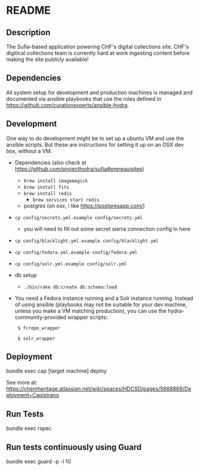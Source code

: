 # README

## Description
The Sufia-based application powering CHF's digital collections site. CHF's digitical collections team is currently hard at work ingesting content before making the site publicly available!

## Dependencies
All system setup for development and production machines is managed and documented via ansible playbooks that use the roles defined in https://github.com/curationexperts/ansible-hydra.

## Development

One way to do development might be to set up a ubuntu VM and use the
ansible scripts. But these are instructions for setting it up on an OSX
dev box, without a VM. 

* Dependencies (also check at https://github.com/projecthydra/sufia#prerequisites)
	* `brew install imagemagick`
	* `brew install fits`
	* `brew install redis`
		* `brew services start redis`
	* postgres (on osx, i like https://postgresapp.com/)

* `cp config/secrets.yml.example config/secrets.yml`
	* you will need to fill out some secret sierra connection config in here
* `cp config/blacklight.yml.example config/blacklight.yml`
* `cp config/fedora.yml.example config/fedora.yml`
* `cp config/solr.yml.example config/solr.yml`

* db setup
	* `./bin/rake db:create db:schema:load`

* You need a Fedora instance running and a Solr instance running. Instead of using
ansible (playbooks may not be suitable for your dev machine, unless you make a VM
matching production), you can use the hydra-community-provided wrapper scripts:

       $ fcrepo_wrapper
     
       $ solr_wrapper


## Deployment
bundle exec cap [target machine] deploy

See more at: https://chemheritage.atlassian.net/wiki/spaces/HDCSD/pages/5668869/Deployment+Capistrano

## Run Tests
bundle exec rspec

## Run tests continuously using Guard
bundle exec guard -p -l 10
